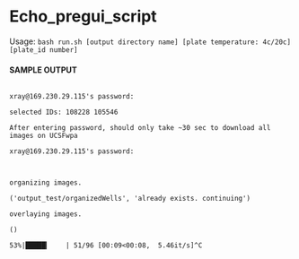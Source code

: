 # Echo_pregui_script 
Usage: `bash run.sh [output directory name] [plate temperature: 4c/20c] [plate_id number] `

#### SAMPLE OUTPUT

```▶ bash run.sh output_test 20 10962

xray@169.230.29.115's password: 

selected IDs: 108228 105546

After entering password, should only take ~30 sec to download all images on UCSFwpa

xray@169.230.29.115's password: 



organizing images.

('output_test/organizedWells', 'already exists. continuing')

overlaying images.

()

53%|█████▎    | 51/96 [00:09<00:08,  5.46it/s]^C




